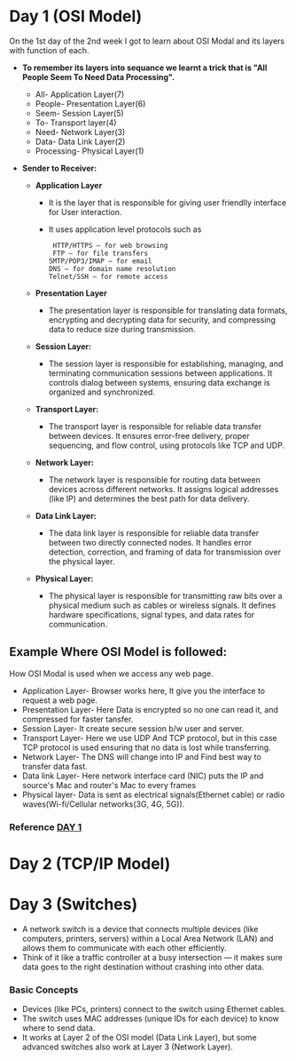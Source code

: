 # Day 1 (OSI Model)
On the 1st day of the 2nd week I got to learn about OSI Modal and its layers with function of each.
- **To remember its layers into sequance we learnt a trick that is "All People Seem To Need Data Processing".**
    * All- Application Layer(7)
    * People- Presentation Layer(6)
    * Seem- Session Layer(5)
    * To- Transport layer(4)
    * Need- Network Layer(3)
    * Data- Data Link Layer(2)
    * Processing- Physical Layer(1)
 
-  **Sender to Receiver:**
    * **Application Layer**

      - It is the layer that is responsible for giving user friendlly interface for User interaction.
      - It uses application level protocols such as

             HTTP/HTTPS – for web browsing
             FTP – for file transfers
            SMTP/POP3/IMAP – for email
            DNS – for domain name resolution
            Telnet/SSH – for remote access
     * **Presentation Layer**

       - The presentation layer is responsible for translating data formats, encrypting and decrypting data for security, and compressing data to reduce size during transmission.
         
     * **Session Layer:**
       - The session layer is responsible for establishing, managing, and terminating communication sessions between applications. It controls dialog between systems, ensuring data exchange is organized and synchronized.
      
    * **Transport Layer:**
       - The transport layer is responsible for reliable data transfer between devices. It ensures error-free delivery, proper sequencing, and flow control, using protocols like TCP and UDP.

    * **Network Layer:**
      - The network layer is responsible for routing data between devices across different networks. It assigns logical addresses (like IP) and determines the best path for data delivery.

    * **Data Link Layer:**
       - The data link layer is responsible for reliable data transfer between two directly connected nodes. It handles error detection, correction, and framing of data for transmission over the physical layer.

     * **Physical Layer:**
       - The physical layer is responsible for transmitting raw bits over a physical medium such as cables or wireless signals. It defines hardware specifications, signal types, and data rates for communication.                 
     
   
  
## Example Where OSI Model is followed: 
How OSI Modal is used when we access any web page.
- Application Layer- Browser works here, It give you the interface to request a web page.
- Presentation Layer- Here Data is encrypted so no one can read it, and compressed for faster tansfer.
- Session Layer- It create secure session b/w user and server.
- Transport Layer- Here we use UDP And TCP protocol, but in this case TCP protocol is used ensuring that no data is lost while transferring.
- Network Layer- The DNS will change into IP and Find best way to transfer data fast.
- Data link Layer- Here network interface card (NIC) puts the IP and source's Mac and router's Mac to every frames
- Physical layer- Data is sent as electrical signals(Ethernet cable) or radio waves(Wi-fi/Cellular networks(3G, 4G, 5G)).


### Reference [DAY 1](https://claude.ai/public/artifacts/e43d6790-fe29-45e8-887d-6f24978d1bc2?fullscreen=true)


# Day 2 (TCP/IP Model)





# Day 3 (Switches)

- A network switch is a device that connects multiple devices (like computers, printers, servers) within a Local Area Network (LAN) and allows them to communicate with each other efficiently.
- Think of it like a traffic controller at a busy intersection — it makes sure data goes to the right destination without crashing into other data.

### Basic Concepts 

- Devices (like PCs, printers) connect to the switch using Ethernet cables.
- The switch uses MAC addresses (unique IDs for each device) to know where to send data.
- It works at Layer 2 of the OSI model (Data Link Layer), but some advanced switches also work at Layer 3 (Network Layer).

